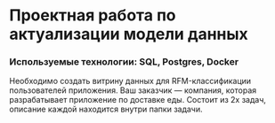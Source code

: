 # Проектная работа по актуализации модели данных
### Используемые технологии: SQL, Postgres, Docker

Необходимо создать витрину данных для RFM-классификации пользователей приложения. Ваш заказчик — компания, которая разрабатывает приложение по доставке еды. 
Состоит из 2х задач, описание каждой находится внутри папки задачи.
